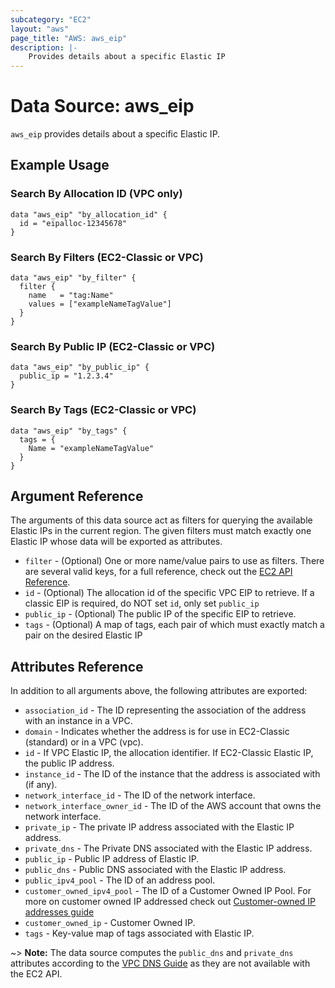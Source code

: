 ```yaml
---
subcategory: "EC2"
layout: "aws"
page_title: "AWS: aws_eip"
description: |-
    Provides details about a specific Elastic IP
---
```


# Data Source: aws_eip

`aws_eip` provides details about a specific Elastic IP.

## Example Usage

### Search By Allocation ID (VPC only)

```hcl
data "aws_eip" "by_allocation_id" {
  id = "eipalloc-12345678"
}
```

### Search By Filters (EC2-Classic or VPC)

```hcl
data "aws_eip" "by_filter" {
  filter {
    name   = "tag:Name"
    values = ["exampleNameTagValue"]
  }
}
```

### Search By Public IP (EC2-Classic or VPC)

```hcl
data "aws_eip" "by_public_ip" {
  public_ip = "1.2.3.4"
}
```

### Search By Tags (EC2-Classic or VPC)

```hcl
data "aws_eip" "by_tags" {
  tags = {
    Name = "exampleNameTagValue"
  }
}
```

## Argument Reference

The arguments of this data source act as filters for querying the available
Elastic IPs in the current region. The given filters must match exactly one
Elastic IP whose data will be exported as attributes.

* `filter` - (Optional) One or more name/value pairs to use as filters. There are several valid keys, for a full reference, check out the [EC2 API Reference](https://docs.aws.amazon.com/AWSEC2/latest/APIReference/API_DescribeAddresses.html).
* `id` - (Optional) The allocation id of the specific VPC EIP to retrieve. If a classic EIP is required, do NOT set `id`, only set `public_ip`
* `public_ip` - (Optional) The public IP of the specific EIP to retrieve.
* `tags` - (Optional) A map of tags, each pair of which must exactly match a pair on the desired Elastic IP

## Attributes Reference

In addition to all arguments above, the following attributes are exported:

* `association_id` - The ID representing the association of the address with an instance in a VPC.
* `domain` - Indicates whether the address is for use in EC2-Classic (standard) or in a VPC (vpc).
* `id` - If VPC Elastic IP, the allocation identifier. If EC2-Classic Elastic IP, the public IP address.
* `instance_id` - The ID of the instance that the address is associated with (if any).
* `network_interface_id` - The ID of the network interface.
* `network_interface_owner_id` - The ID of the AWS account that owns the network interface.
* `private_ip` - The private IP address associated with the Elastic IP address.
* `private_dns` - The Private DNS associated with the Elastic IP address.
* `public_ip` - Public IP address of Elastic IP.
* `public_dns` - Public DNS associated with the Elastic IP address.
* `public_ipv4_pool` - The ID of an address pool.
* `customer_owned_ipv4_pool` - The ID of a Customer Owned IP Pool. For more on customer owned IP addressed check out [Customer-owned IP addresses guide](https://docs.aws.amazon.com/outposts/latest/userguide/outposts-networking-components.html#ip-addressing)
* `customer_owned_ip` - Customer Owned IP.
* `tags` - Key-value map of tags associated with Elastic IP.

~> **Note:** The data source computes the `public_dns` and `private_dns` attributes according to the [VPC DNS Guide](https://docs.aws.amazon.com/vpc/latest/userguide/vpc-dns.html#vpc-dns-hostnames) as they are not available with the EC2 API.
